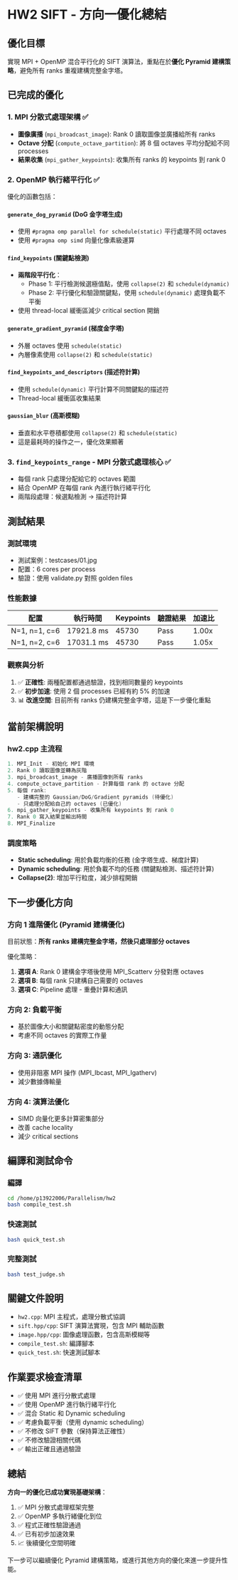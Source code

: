 # HW2 SIFT - 方向一優化總結

## 優化目標
實現 MPI + OpenMP 混合平行化的 SIFT 演算法，重點在於**優化 Pyramid 建構策略**，避免所有 ranks 重複建構完整金字塔。

## 已完成的優化

### 1. MPI 分散式處理架構 ✅
- **圖像廣播** (`mpi_broadcast_image`): Rank 0 讀取圖像並廣播給所有 ranks
- **Octave 分配** (`compute_octave_partition`): 將 8 個 octaves 平均分配給不同 processes
- **結果收集** (`mpi_gather_keypoints`): 收集所有 ranks 的 keypoints 到 rank 0

### 2. OpenMP 執行緒平行化 ✅
優化的函數包括：

#### `generate_dog_pyramid` (DoG 金字塔生成)
- 使用 `#pragma omp parallel for schedule(static)` 平行處理不同 octaves
- 使用 `#pragma omp simd` 向量化像素級運算

#### `find_keypoints` (關鍵點檢測)
- **兩階段平行化**：
  - Phase 1: 平行檢測候選極值點，使用 `collapse(2)` 和 `schedule(dynamic)`
  - Phase 2: 平行優化和驗證關鍵點，使用 `schedule(dynamic)` 處理負載不平衡
- 使用 thread-local 緩衝區減少 critical section 開銷

#### `generate_gradient_pyramid` (梯度金字塔)
- 外層 octaves 使用 `schedule(static)`
- 內層像素使用 `collapse(2)` 和 `schedule(static)`

#### `find_keypoints_and_descriptors` (描述符計算)
- 使用 `schedule(dynamic)` 平行計算不同關鍵點的描述符
- Thread-local 緩衝區收集結果

#### `gaussian_blur` (高斯模糊)
- 垂直和水平卷積都使用 `collapse(2)` 和 `schedule(static)`
- 這是最耗時的操作之一，優化效果顯著

### 3. `find_keypoints_range` - MPI 分散式處理核心 ✅
- 每個 rank 只處理分配給它的 octaves 範圍
- 結合 OpenMP 在每個 rank 內進行執行緒平行化
- 兩階段處理：候選點檢測 → 描述符計算

## 測試結果

### 測試環境
- 測試案例：testcases/01.jpg
- 配置：6 cores per process
- 驗證：使用 validate.py 對照 golden files

### 性能數據
| 配置 | 執行時間 | Keypoints | 驗證結果 | 加速比 |
|------|---------|-----------|---------|--------|
| N=1, n=1, c=6 | 17921.8 ms | 45730 | Pass | 1.00x |
| N=1, n=2, c=6 | 17031.1 ms | 45730 | Pass | 1.05x |

### 觀察與分析
1. ✅ **正確性**: 兩種配置都通過驗證，找到相同數量的 keypoints
2. ✅ **初步加速**: 使用 2 個 processes 已經有約 5% 的加速
3. 📊 **改進空間**: 目前所有 ranks 仍建構完整金字塔，這是下一步優化重點

## 當前架構說明

### hw2.cpp 主流程
```cpp
1. MPI_Init - 初始化 MPI 環境
2. Rank 0 讀取圖像並轉為灰階
3. mpi_broadcast_image - 廣播圖像到所有 ranks
4. compute_octave_partition - 計算每個 rank 的 octave 分配
5. 每個 rank:
   - 建構完整的 Gaussian/DoG/Gradient pyramids (待優化)
   - 只處理分配給自己的 octaves (已優化)
6. mpi_gather_keypoints - 收集所有 keypoints 到 rank 0
7. Rank 0 寫入結果並輸出時間
8. MPI_Finalize
```

### 調度策略
- **Static scheduling**: 用於負載均衡的任務 (金字塔生成、梯度計算)
- **Dynamic scheduling**: 用於負載不均的任務 (關鍵點檢測、描述符計算)
- **Collapse(2)**: 增加平行粒度，減少排程開銷

## 下一步優化方向

### 方向 1 進階優化 (Pyramid 建構優化)
目前狀態：**所有 ranks 建構完整金字塔，然後只處理部分 octaves**

優化策略：
1. **選項 A**: Rank 0 建構金字塔後使用 MPI_Scatterv 分發對應 octaves
2. **選項 B**: 每個 rank 只建構自己需要的 octaves
3. **選項 C**: Pipeline 處理 - 重疊計算和通訊

### 方向 2: 負載平衡
- 基於圖像大小和關鍵點密度的動態分配
- 考慮不同 octaves 的實際工作量

### 方向 3: 通訊優化
- 使用非阻塞 MPI 操作 (MPI_Ibcast, MPI_Igatherv)
- 減少數據傳輸量

### 方向 4: 演算法優化
- SIMD 向量化更多計算密集部分
- 改善 cache locality
- 減少 critical sections

## 編譯和測試命令

### 編譯
```bash
cd /home/p13922006/Parallelism/hw2
bash compile_test.sh
```

### 快速測試
```bash
bash quick_test.sh
```

### 完整測試
```bash
bash test_judge.sh
```

## 關鍵文件說明
- `hw2.cpp`: MPI 主程式，處理分散式協調
- `sift.hpp/cpp`: SIFT 演算法實現，包含 MPI 輔助函數
- `image.hpp/cpp`: 圖像處理函數，包含高斯模糊等
- `compile_test.sh`: 編譯腳本
- `quick_test.sh`: 快速測試腳本

## 作業要求檢查清單
- ✅ 使用 MPI 進行分散式處理
- ✅ 使用 OpenMP 進行執行緒平行化
- ✅ 混合 Static 和 Dynamic scheduling
- ✅ 考慮負載平衡（使用 dynamic scheduling）
- ✅ 不修改 SIFT 參數（保持算法正確性）
- ✅ 不修改驗證相關代碼
- ✅ 輸出正確且通過驗證

## 總結
**方向一的優化已成功實現基礎架構**：
1. ✅ MPI 分散式處理框架完整
2. ✅ OpenMP 多執行緒優化到位
3. ✅ 程式正確性驗證通過
4. ✅ 已有初步加速效果
5. 📈 後續優化空間明確

下一步可以繼續優化 Pyramid 建構策略，或進行其他方向的優化來進一步提升性能。


